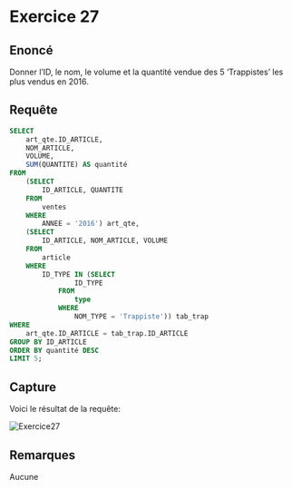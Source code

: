 # Exercice 27

## Enoncé

Donner l’ID, le nom, le volume et la quantité vendue des 5 ‘Trappistes’ les plus vendus en 2016.

## Requête

``` sql
SELECT 
    art_qte.ID_ARTICLE,
    NOM_ARTICLE,
    VOLUME,
    SUM(QUANTITE) AS quantité
FROM
    (SELECT 
        ID_ARTICLE, QUANTITE
    FROM
        ventes
    WHERE
        ANNEE = '2016') art_qte,
    (SELECT 
        ID_ARTICLE, NOM_ARTICLE, VOLUME
    FROM
        article
    WHERE
        ID_TYPE IN (SELECT 
                ID_TYPE
            FROM
                type
            WHERE
                NOM_TYPE = 'Trappiste')) tab_trap
WHERE
    art_qte.ID_ARTICLE = tab_trap.ID_ARTICLE
GROUP BY ID_ARTICLE
ORDER BY quantité DESC
LIMIT 5;
```

## Capture

Voici le résultat de la requête:

![Exercice27](exercice27.png)

## Remarques
Aucune